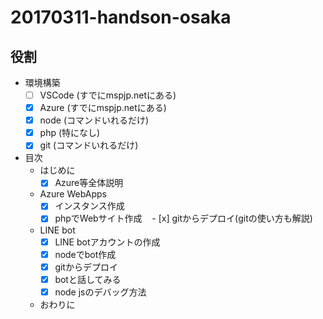 # 20170311-handson-osaka

## 役割
- 環境構築
  - [ ] VSCode (すでにmspjp.netにある)
  - [x] Azure (すでにmspjp.netにある)
  - [x] node (コマンドいれるだけ)
  - [x] php (特になし)
  - [x] git (コマンドいれるだけ)
- 目次
  - はじめに
    - [x] Azure等全体説明
  - Azure WebApps
    - [x] インスタンス作成
    - [x] phpでWebサイト作成
    - [x] gitからデプロイ(gitの使い方も解説)
  - LINE bot
    - [x] LINE botアカウントの作成
    - [x] nodeでbot作成
    - [x] gitからデプロイ
    - [x] botと話してみる
    - [x] node jsのデバッグ方法
  - おわりに
